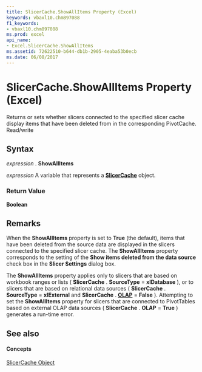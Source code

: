 ```yaml
---
title: SlicerCache.ShowAllItems Property (Excel)
keywords: vbaxl10.chm897088
f1_keywords:
- vbaxl10.chm897088
ms.prod: excel
api_name:
- Excel.SlicerCache.ShowAllItems
ms.assetid: 72622510-b644-db1b-2905-4eaba53b0ecb
ms.date: 06/08/2017
---
```



# SlicerCache.ShowAllItems Property (Excel)

Returns or sets whether slicers connected to the specified slicer cache display items that have been deleted from in the corresponding PivotCache. Read/write


## Syntax

 _expression_ . **ShowAllItems**

 _expression_ A variable that represents a **[SlicerCache](slicercache-object-excel.md)** object.


### Return Value

 **Boolean**


## Remarks

When the **ShowAllItems** property is set to **True** (the default), items that have been deleted from the source data are displayed in the slicers connected to the specified slicer cache. The **ShowAllItems** property corresponds to the setting of the **Show items deleted from the data source** check box in the **Slicer Settings** dialog box.

The **ShowAllItems** property applies only to slicers that are based on workbook ranges or lists ( **SlicerCache** . **SourceType** = **xlDatabase** ), or to slicers that are based on relational data sources ( **SlicerCache** . **SourceType** = **xlExternal** and **SlicerCache** . **[OLAP](slicercache-olap-property-excel.md)** = **False** ). Attempting to set the **ShowAllItems** property for slicers that are connected to PivotTables based on external OLAP data sources ( **SlicerCache** . **OLAP** = **True** ) generates a run-time error.


## See also


#### Concepts


[SlicerCache Object](slicercache-object-excel.md)

